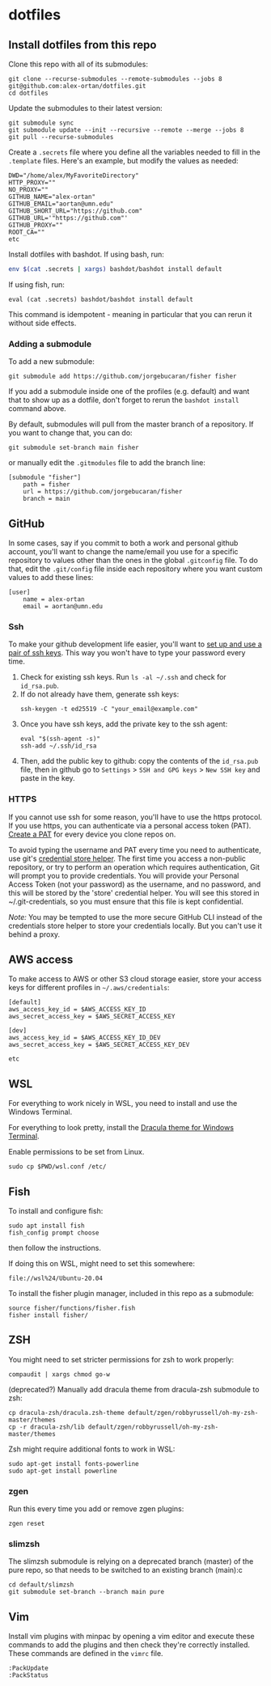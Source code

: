 # dotfiles


## Install dotfiles from this repo

Clone this repo with all of its submodules:
```
git clone --recurse-submodules --remote-submodules --jobs 8 git@github.com:alex-ortan/dotfiles.git
cd dotfiles
```

Update the submodules to their latest version:
```
git submodule sync
git submodule update --init --recursive --remote --merge --jobs 8
git pull --recurse-submodules
```

Create a `.secrets` file where you define all the variables needed to fill in the `.template` files. Here's an example, but modify the values as needed:
```
DWD="/home/alex/MyFavoriteDirectory"
HTTP_PROXY=""
NO_PROXY=""
GITHUB_NAME="alex-ortan"
GITHUB_EMAIL="aortan@umn.edu"
GITHUB_SHORT_URL="https://github.com"
GITHUB_URL='"https://github.com"'
GITHUB_PROXY=""
ROOT_CA=""
etc
```

Install dotfiles with bashdot. If using bash, run:
```bash
env $(cat .secrets | xargs) bashdot/bashdot install default
```
If using fish, run:
```fish
eval (cat .secrets) bashdot/bashdot install default
```
This command is idempotent - meaning in particular that you can rerun it without side effects.


### Adding a submodule

To add a new submodule:
```
git submodule add https://github.com/jorgebucaran/fisher fisher
```

If you add a submodule inside one of the profiles (e.g. default) and want that to show up as a dotfile, don't forget to rerun the `bashdot install` command above. 

By default, submodules will pull from the master branch of a repository. If you want to change that, you can do:
```
git submodule set-branch main fisher
```
or manually edit the `.gitmodules` file to add the branch line:
```
[submodule "fisher"]
    path = fisher
    url = https://github.com/jorgebucaran/fisher
    branch = main
```


## GitHub

In some cases, say if you commit to both a work and personal github account, you'll want to change the name/email you use for a specific repository to values other than the ones in the global `.gitconfig` file. To do that, edit the `.git/config` file inside each repository where you want custom values to add these lines:
```
[user]
    name = alex-ortan
    email = aortan@umn.edu
```


### Ssh

To make your github development life easier, you'll want to [set up and use a pair of ssh keys](https://docs.github.com/en/authentication/connecting-to-github-with-ssh/about-ssh). This way you won't have to type your password every time.

1. Check for existing ssh keys. Run `ls -al ~/.ssh` and check for `id_rsa.pub`.
2. If do not already have them, generate ssh keys:
   ```
   ssh-keygen -t ed25519 -C "your_email@example.com"
   ```
3. Once you have ssh keys, add the private key to the ssh agent:
   ```
   eval "$(ssh-agent -s)"
   ssh-add ~/.ssh/id_rsa
   ```
4. Then, add the public key to github: copy the contents of the `id_rsa.pub` file, then in github go to `Settings` > `SSH and GPG keys` > `New SSH key` and paste in the key.


### HTTPS

If you cannot use ssh for some reason, you'll have to use the https protocol. If you use https, you can authenticate via a personal access token (PAT). [Create a PAT](https://docs.github.com/en/authentication/keeping-your-account-and-data-secure/creating-a-personal-access-token) for every device you clone repos on.

To avoid typing the username and PAT every time you need to authenticate, use git's [credential store helper](https://git-scm.com/docs/git-credential-store). The first time you access a non-public repository, or try to perform an operation which requires authentication, Git will prompt you to provide credentials. You will provide your Personal Access Token (not your password) as the username, and no password, and this will be stored by the 'store' credential helper. You will see this stored in ~/.git-credentials, so you must ensure that this file is kept confidential.

*Note:* You may be tempted to use the more secure GitHub CLI instead of the credentials store helper to store your credentials locally. But you can't use it behind a proxy.


## AWS access

To make access to AWS or other S3 cloud storage easier, store your access keys for different profiles in `~/.aws/credentials`:
```
[default]
aws_access_key_id = $AWS_ACCESS_KEY_ID
aws_secret_access_key = $AWS_SECRET_ACCESS_KEY

[dev]
aws_access_key_id = $AWS_ACCESS_KEY_ID_DEV
aws_secret_access_key = $AWS_SECRET_ACCESS_KEY_DEV

etc
```


## WSL

For everything to work nicely in WSL, you need to install and use the Windows Terminal.

For everything to look pretty, install the [Dracula theme for Windows Terminal](https://draculatheme.com/windows-terminal).

Enable permissions to be set from Linux.
```
sudo cp $PWD/wsl.conf /etc/
```


## Fish

To install and configure fish:
```
sudo apt install fish
fish_config prompt choose
```
then follow the instructions.

If doing this on WSL, might need to set this somewhere:
```
file://wsl%24/Ubuntu-20.04
```

To install the fisher plugin manager, included in this repo as a submodule:
```
source fisher/functions/fisher.fish
fisher install fisher/
```


## ZSH

You might need to set stricter permissions for zsh to work properly:
```
compaudit | xargs chmod go-w 
```

(deprecated?) Manually add dracula theme from dracula-zsh submodule to zsh:
```
cp dracula-zsh/dracula.zsh-theme default/zgen/robbyrussell/oh-my-zsh-master/themes
cp -r dracula-zsh/lib default/zgen/robbyrussell/oh-my-zsh-master/themes
```

Zsh might require additional fonts to work in WSL:
```
sudo apt-get install fonts-powerline
sudo apt-get install powerline
```

### zgen

Run this every time you add or remove zgen plugins:
```
zgen reset
```

### slimzsh

The slimzsh submodule is relying on a deprecated branch (master) of the pure repo, so that needs to be switched to an existing branch (main):c
```
cd default/slimzsh
git submodule set-branch --branch main pure
```


## Vim

Install vim plugins with minpac by opening a vim editor and execute these commands to add the plugins and then check they're correctly installed. These commands are defined in the `vimrc` file.
```
:PackUpdate
:PackStatus
```



